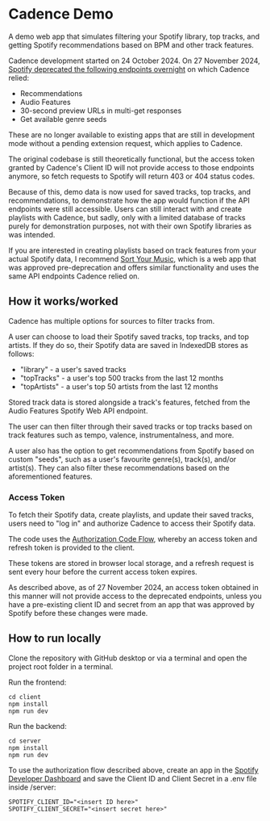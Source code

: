 # Cadence Demo

A demo web app that simulates filtering your Spotify library, top tracks, and getting Spotify recommendations based on BPM and other track features. 

Cadence development started on 24 October 2024. On 27 November 2024, [Spotify deprecated the following endpoints overnight](https://developer.spotify.com/blog/2024-11-27-changes-to-the-web-api) on which Cadence relied:

- Recommendations
- Audio Features
- 30-second preview URLs in multi-get responses
- Get available genre seeds

These are no longer available to existing apps that are still in development mode without a pending extension request, which applies to Cadence.

The original codebase is still theoretically functional, but the access token granted by Cadence's Client ID will not provide access to those endpoints anymore, so fetch requests to Spotify will return 403 or 404 status codes. 

Because of this, demo data is now used for saved tracks, top tracks, and recommendations, to demonstrate how the app would function if the API endpoints were still accessible. Users can still interact with and create playlists with Cadence, but sadly, only with a limited database of tracks purely for demonstration purposes, not with their own Spotify libraries as was intended.

If you are interested in creating playlists based on track features from your actual Spotify data, I recommend [Sort Your Music](http://sortyourmusic.playlistmachinery.com/), which is a web app that was approved pre-deprecation and offers similar functionality and uses the same API endpoints Cadence relied on.

## How it works/worked

Cadence has multiple options for sources to filter tracks from.

A user can choose to load their Spotify saved tracks, top tracks, and top artists. If they do so, their Spotify data are saved in IndexedDB stores as follows:

- "library" - a user's saved tracks
- "topTracks" - a user's top 500 tracks from the last 12 months
- "topArtists" - a user's top 50 artists from the last 12 months

Stored track data is stored alongside a track's features, fetched from the Audio Features Spotify Web API endpoint.

The user can then filter through their saved tracks or top tracks based on track features such as tempo, valence, instrumentalness, and more.

A user also has the option to get recommendations from Spotify based on custom "seeds", such as a user's favourite genre(s), track(s), and/or artist(s). They can also filter these recommendations based on the aforementioned features.

### Access Token

To fetch their Spotify data, create playlists, and update their saved tracks, users need to "log in" and authorize Cadence to access their Spotify data.

The code uses the [Authorization Code Flow](https://developer.spotify.com/documentation/web-api/tutorials/code-flow), whereby an access token and refresh token is provided to the client.

These tokens are stored in browser local storage, and a refresh request is sent every hour before the current access token expires.

As described above, as of 27 November 2024, an access token obtained in this manner will not provide access to the deprecated endpoints, unless you have a pre-existing client ID and secret from an app that was approved by Spotify before these changes were made.

## How to run locally

Clone the repository with GitHub desktop or via a terminal and open the project root folder in a terminal.

Run the frontend:

```
cd client
npm install
npm run dev
```

Run the backend:

```
cd server
npm install
npm run dev
```

To use the authorization flow described above, create an app in the [Spotify Developer Dashboard](https://developer.spotify.com/dashboard) and save the Client ID and Client Secret in a .env file inside /server:

```
SPOTIFY_CLIENT_ID="<insert ID here>"
SPOTIFY_CLIENT_SECRET="<insert secret here>"
```
